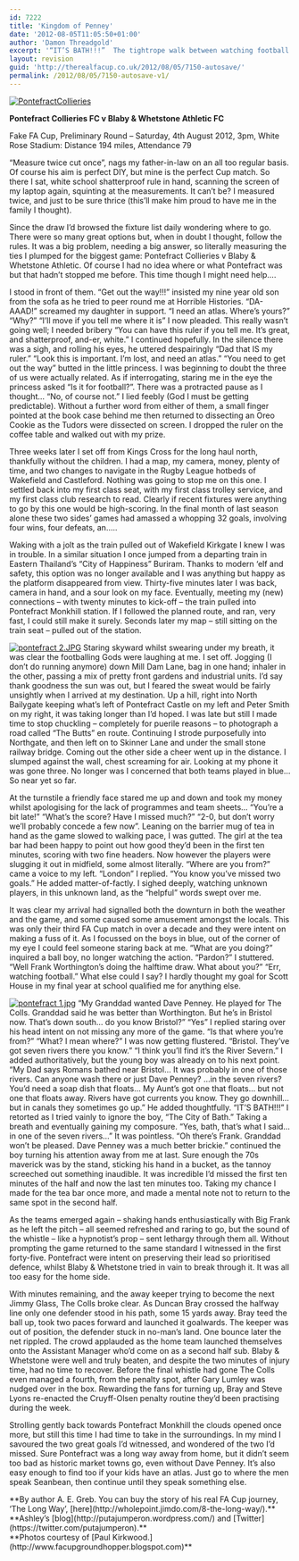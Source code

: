 ```yaml
---
id: 7222
title: 'Kingdom of Penney'
date: '2012-08-05T11:05:50+01:00'
author: 'Damon Threadgold'
excerpt: '“IT’S BATH!!!”  The tightrope walk between watching football and engaging with your fellow fan ... A. E. Greb heads north.'
layout: revision
guid: 'http://therealfacup.co.uk/2012/08/05/7150-autosave/'
permalink: /2012/08/05/7150-autosave-v1/
---
```


[![](http://therealfacup.co.uk/wp-content/uploads/2012/07/PontefractCollieries.jpg "PontefractCollieries")](http://therealfacup.co.uk/2012/08/05/kingdom-of-penney/pontefractcollieries/)

**Pontefract Collieries FC v Blaby &amp; Whetstone Athletic FC**

Fake FA Cup, Preliminary Round – Saturday, 4th August 2012, 3pm, White Rose Stadium: Distance 194 miles, Attendance 79

“Measure twice cut once”, nags my father-in-law on an all too regular basis. Of course his aim is perfect DIY, but mine is the perfect Cup match. So there I sat, white school shatterproof rule in hand, scanning the screen of my laptop again, squinting at the measurements. It can’t be? I measured twice, and just to be sure thrice (this’ll make him proud to have me in the family I thought).

Since the draw I’d browsed the fixture list daily wondering where to go. There were so many great options but, when in doubt I thought, follow the rules. It was a big problem, needing a big answer, so literally measuring the ties I plumped for the biggest game: Pontefract Collieries v Blaby &amp; Whetstone Athletic. Of course I had no idea where or what Pontefract was but that hadn’t stopped me before. This time though I might need help….

I stood in front of them. “Get out the way!!!” insisted my nine year old son from the sofa as he tried to peer round me at Horrible Histories. “DA-AAAD!” screamed my daughter in support. “I need an atlas. Where’s yours?” “Why?” “I’ll move if you tell me where it is” I now pleaded. This really wasn’t going well; I needed bribery “You can have this ruler if you tell me. It’s great, and shatterproof, and-er, white.” I continued hopefully. In the silence there was a sigh, and rolling his eyes, he uttered despairingly “Dad that IS my ruler.” “Look this is important. I’m lost, and need an atlas.” “You need to get out the way” butted in the little princess. I was beginning to doubt the three of us were actually related. As if interrogating, staring me in the eye the princess asked “Is it for football?”. There was a protracted pause as I thought… “No, of course not.” I lied feebly (God I must be getting predictable). Without a further word from either of them, a small finger pointed at the book case behind me then returned to dissecting an Oreo Cookie as the Tudors were dissected on screen. I dropped the ruler on the coffee table and walked out with my prize.

Three weeks later I set off from Kings Cross for the long haul north, thankfully without the children. I had a map, my camera, money, plenty of time, and two changes to navigate in the Rugby League hotbeds of Wakefield and Castleford. Nothing was going to stop me on this one. I settled back into my first class seat, with my first class trolley service, and my first class club research to read. Clearly if recent fixtures were anything to go by this one would be high-scoring. In the final month of last season alone these two sides’ games had amassed a whopping 32 goals, involving four wins, four defeats, an…..

Waking with a jolt as the train pulled out of Wakefield Kirkgate I knew I was in trouble. In a similar situation I once jumped from a departing train in Eastern Thailand’s “City of Happiness” Buriram. Thanks to modern ‘elf and safety, this option was no longer available and I was anything but happy as the platform disappeared from view. Thirty-five minutes later I was back, camera in hand, and a sour look on my face. Eventually, meeting my (new) connections – with twenty minutes to kick-off – the train pulled into Pontefract Monkhill station. If I followed the planned route, and ran, very fast, I could still make it surely. Seconds later my map – still sitting on the train seat – pulled out of the station.

[![pontefract 2.JPG](http://lh4.ggpht.com/--NmBBK8HuhM/UBha4EQ_5lI/AAAAAAAABmQ/KLlRadb02cA/h320/pontefract%2525202.JPG)](http://lh4.ggpht.com/--NmBBK8HuhM/UBha4EQ_5lI/AAAAAAAABmQ/KLlRadb02cA/w800/pontefract%2525202.JPG) Staring skyward whilst swearing under my breath, it was clear the footballing Gods were laughing at me. I set off. Jogging (I don’t do running anymore) down Mill Dam Lane, bag in one hand; inhaler in the other, passing a mix of pretty front gardens and industrial units. I’d say thank goodness the sun was out, but I feared the sweat would be fairly unsightly when I arrived at my destination. Up a hill, right into North Bailygate keeping what’s left of Pontefract Castle on my left and Peter Smith on my right, it was taking longer than I’d hoped. I was late but still I made time to stop chuckling – completely for puerile reasons – to photograph a road called “The Butts” en route. Continuing I strode purposefully into Northgate, and then left on to Skinner Lane and under the small stone railway bridge. Coming out the other side a cheer went up in the distance. I slumped against the wall, chest screaming for air. Looking at my phone it was gone three. No longer was I concerned that both teams played in blue… So near yet so far.

At the turnstile a friendly face stared me up and down and took my money whilst apologising for the lack of programmes and team sheets… “You’re a bit late!” “What’s the score? Have I missed much?” “2-0, but don’t worry we’ll probably concede a few now”. Leaning on the barrier mug of tea in hand as the game slowed to walking pace, I was gutted. The girl at the tea bar had been happy to point out how good they’d been in the first ten minutes, scoring with two fine headers. Now however the players were slugging it out in midfield, some almost literally. “Where are you from?” came a voice to my left. “London” I replied. “You know you’ve missed two goals.” He added matter-of-factly. I sighed deeply, watching unknown players, in this unknown land, as the “helpful” words swept over me.

It was clear my arrival had signalled both the downturn in both the weather and the game, and some caused some amusement amongst the locals. This was only their third FA Cup match in over a decade and they were intent on making a fuss of it. As I focussed on the boys in blue, out of the corner of my eye I could feel someone staring back at me. “What are you doing?” inquired a ball boy, no longer watching the action. “Pardon?” I stuttered. “Well Frank Worthington’s doing the halftime draw. What about you?” “Err, watching football.” What else could I say? I hardly thought my goal for Scott House in my final year at school qualified me for anything else.

[![pontefract 1.jpg](http://lh3.ggpht.com/-M4dJfYEfJpo/UBha4Bp2fUI/AAAAAAAABmM/6vyXlxA972k/h320/pontefract%2525201.jpg)](http://lh3.ggpht.com/-M4dJfYEfJpo/UBha4Bp2fUI/AAAAAAAABmM/6vyXlxA972k/w800/pontefract%2525201.jpg) “My Granddad wanted Dave Penney. He played for The Colls. Granddad said he was better than Worthington. But he’s in Bristol now. That’s down south… do you know Bristol?” “Yes” I replied staring over his head intent on not missing any more of the game. “Is that where you’re from?” “What? I mean where?” I was now getting flustered. “Bristol. They’ve got seven rivers there you know.” “I think you’ll find it’s the River Severn.” I added authoritatively, but the young boy was already on to his next point. “My Dad says Romans bathed near Bristol… It was probably in one of those rivers. Can anyone wash there or just Dave Penney? …in the seven rivers? You’d need a soap dish that floats… My Aunt’s got one that floats… but not one that floats away. Rivers have got currents you know. They go downhill… but in canals they sometimes go up.” He added thoughtfully. “IT’S BATH!!!” I retorted as I tried vainly to ignore the boy, “The City of Bath.” Taking a breath and eventually gaining my composure. “Yes, bath, that’s what I said… in one of the seven rivers…” It was pointless. “Oh there’s Frank. Granddad won’t be pleased. Dave Penney was a much better brickie.” continued the boy turning his attention away from me at last. Sure enough the 70s maverick was by the stand, sticking his hand in a bucket, as the tannoy screeched out something inaudible. It was incredible I’d missed the first ten minutes of the half and now the last ten minutes too. Taking my chance I made for the tea bar once more, and made a mental note not to return to the same spot in the second half.

As the teams emerged again – shaking hands enthusiastically with Big Frank as he left the pitch – all seemed refreshed and raring to go, but the sound of the whistle – like a hypnotist’s prop – sent lethargy through them all. Without prompting the game returned to the same standard I witnessed in the first forty-five. Pontefract were intent on preserving their lead so prioritised defence, whilst Blaby &amp; Whetstone tried in vain to break through it. It was all too easy for the home side.

With minutes remaining, and the away keeper trying to become the next Jimmy Glass, The Colls broke clear. As Duncan Bray crossed the halfway line only one defender stood in his path, some 15 yards away. Bray teed the ball up, took two paces forward and launched it goalwards. The keeper was out of position, the defender stuck in no-man’s land. One bounce later the net rippled. The crowd applauded as the home team launched themselves onto the Assistant Manager who’d come on as a second half sub. Blaby &amp; Whetstone were well and truly beaten, and despite the two minutes of injury time, had no time to recover. Before the final whistle had gone The Colls even managed a fourth, from the penalty spot, after Gary Lumley was nudged over in the box. Rewarding the fans for turning up, Bray and Steve Lyons re-enacted the Cruyff-Olsen penalty routine they’d been practising during the week.

Strolling gently back towards Pontefract Monkhill the clouds opened once more, but still this time I had time to take in the surroundings. In my mind I savoured the two great goals I’d witnessed, and wondered of the two I’d missed. Sure Pontefract was a long way away from home, but it didn’t seem too bad as historic market towns go, even without Dave Penney. It’s also easy enough to find too if your kids have an atlas. Just go to where the men speak Seanbean, then continue until they speak something else.

<div>**By author A. E. Greb. You can buy the story of his real FA Cup journey, ‘The Long Way’, [here](http://wholepoint.jimdo.com/8-the-long-way/).**</div><div>**Ashley’s [blog](http://putajumperon.wordpress.com/) and [Twitter](https://twitter.com/putajumperon).**</div><div></div><div>**Photos courtesy of [Paul Kirkwood.](http://www.facupgroundhopper.blogspot.com)**</div>